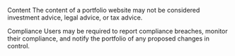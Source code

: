 Content
The content of a portfolio website may not be considered investment advice, legal advice, or tax advice.

Compliance
Users may be required to report compliance breaches, monitor their compliance, and notify the portfolio of any proposed changes in control. 

